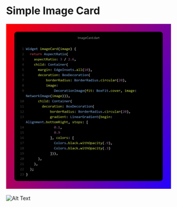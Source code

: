 # Simple Image Card 




<img src="https://github.com/mehdihosseinimoghadam/Flutter/blob/main/1/Widget.png" width="450" height="450">


![Alt Text](https://github.com/mehdihosseinimoghadam/Flutter/blob/main/1/imageCard.gif)
